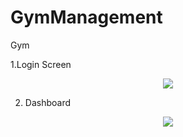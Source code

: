 # GymManagement
Gym


1.Login Screen

<div align="center">
    <img src="https://user-images.githubusercontent.com/17780617/69951642-a1bc6480-151b-11ea-9264-79ab7efc71e6.png"
         </img> 
</div>

2. Dashboard


<div align="center">
    <img src="https://user-images.githubusercontent.com/17780617/69951647-a4b75500-151b-11ea-9bc2-29d48151c1ff.png"
         </img> 
</div>


